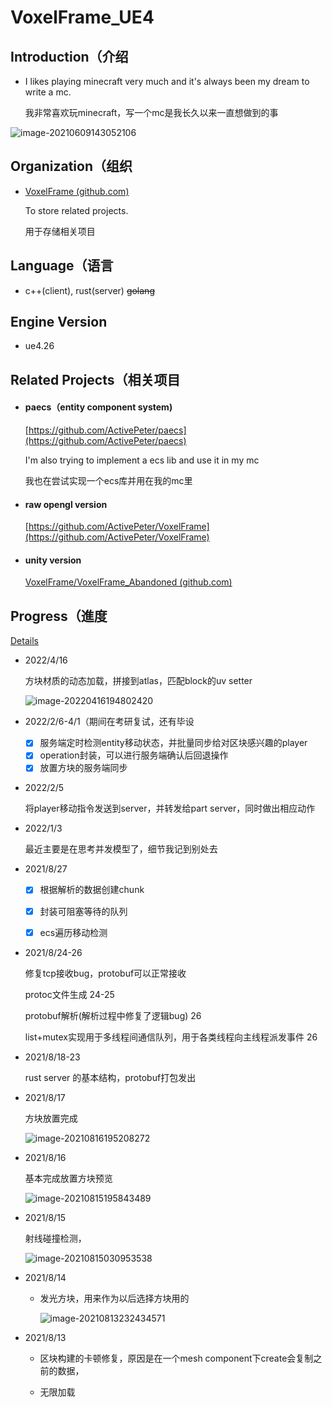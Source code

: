 # VoxelFrame_UE4
## Introduction（介绍

- I likes playing minecraft very much and it's always been my dream to write a mc.

  我非常喜欢玩minecraft，写一个mc是我长久以来一直想做到的事

![image-20210609143052106](https://hanbaoaaa.xyz/tuchuang/images/2021/06/09/image-20210609143052106.png)

## Organization（组织

- [VoxelFrame (github.com)](https://github.com/VoxelFrame)   

  To store related projects.

  用于存储相关项目

## Language（语言

- c++(client), rust(server) ~~golang~~ 

## Engine Version

- ue4.26

## Related Projects（相关项目

- #### paecs（entity component system)

  [https://github.com/ActivePeter/paecs](https://github.com/ActivePeter/paecs)

  I'm also trying to implement a ecs lib and use it in my mc

  我也在尝试实现一个ecs库并用在我的mc里

- #### raw opengl version

  [https://github.com/ActivePeter/VoxelFrame](https://github.com/ActivePeter/VoxelFrame)

- #### unity version

  [VoxelFrame/VoxelFrame_Abandoned (github.com)](https://github.com/VoxelFrame/VoxelFrame_Abandoned)

## Progress（進度

[Details](./record.md)

- 2022/4/16

  方块材质的动态加载，拼接到atlas，匹配block的uv setter

  ![image-20220416194802420](https://hanbaoaaa.xyz/tuchuang/images/2022/04/16/image-20220416194802420.png)

- 2022/2/6-4/1（期间在考研复试，还有毕设

  - [x] 服务端定时检测entity移动状态，并批量同步给对区块感兴趣的player
  - [x] operation封装，可以进行服务端确认后回退操作
  - [x] 放置方块的服务端同步

- 2022/2/5

  将player移动指令发送到server，并转发给part server，同时做出相应动作

- 2022/1/3

  最近主要是在思考并发模型了，细节我记到别处去

- 2021/8/27

  - [x] 根据解析的数据创建chunk
  - [x] 封装可阻塞等待的队列
  - [x] ecs遍历移动检测

  

- 2021/8/24-26

  修复tcp接收bug，protobuf可以正常接收

  protoc文件生成 24-25

  protobuf解析(解析过程中修复了逻辑bug) 26

  list+mutex实现用于多线程间通信队列，用于各类线程向主线程派发事件 26

  

- 2021/8/18-23

  rust server 的基本结构，protobuf打包发出

  

- 2021/8/17

  方块放置完成

  ![image-20210816195208272](https://hanbaoaaa.xyz/tuchuang/images/2021/08/16/image-20210816195208272.png)

- 2021/8/16

  基本完成放置方块预览

  ![image-20210815195843489](https://hanbaoaaa.xyz/tuchuang/images/2021/08/15/image-20210815195843489.png)

- 2021/8/15

  射线碰撞检测，

  ![image-20210815030953538](https://hanbaoaaa.xyz/tuchuang/images/2021/08/15/image-20210815030953538.png)

- 2021/8/14

  - 发光方块，用来作为以后选择方块用的

    ![image-20210813232434571](https://hanbaoaaa.xyz/tuchuang/images/2021/08/13/image-20210813232434571.png)

- 2021/8/13

  - 区块构建的卡顿修复，原因是在一个mesh component下create会复制之前的数据，

  - 无限加载

    

